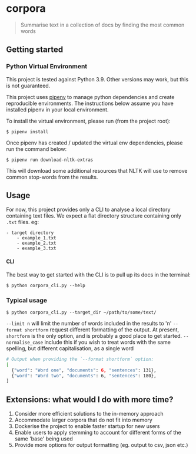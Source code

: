 # corpora

> Summarise text in a collection of docs by finding the most common words

## Getting started

### Python Virtual Environment

This project is tested against Python 3.9. Other versions may work, but this is not guaranteed.

This project uses [pipenv](https://pipenv.pypa.io/en/latest/) to manage python dependencies and create reproducible 
environments. The instructions below assume you have installed pipenv in your local environment.

To install the virtual environment, please run (from the project root):

`$ pipenv install`

Once pipenv has created / updated the virtual env dependencies, please run the command below:

`$ pipenv run download-nltk-extras`

This will download some additional resources that NLTK will use to remove common stop-words from the results.

## Usage

For now, this project provides only a CLI to analyse a local directory containing text files. We expect a flat directory
structure containing only `.txt` files. eg:

```
- target directory
    - example_1.txt
    - example_2.txt
    - example_3.txt
```

#### CLI

The best way to get started with the CLI is to pull up its docs in the terminal:

`$ python corpora_cli.py --help`

### Typical usage

`$ python corpora_cli.py --target_dir ~/path/to/some/text/`

`--limit n` will limit the number of words included in the results to 'n'
`--format shortform` request different formatting of the output. At present, `shortform` is the only option, and is probably a good place to get started.
`--normalise_case` include this if you wish to treat words with the same spelling, but different capitalisation, as a single word

```bash
# Output when providing the `--format shortform` option:
[
  {"word": "Word one", "documents": 6, "sentences": 131},
  {"word": "Word two", "documents": 6, "sentences": 180},
]
```

## Extensions: what would I do with more time?

1. Consider more efficient solutions to the in-memory approach
1. Accommodate larger corpora that do not fit into memory
1. Dockerise the project to enable faster startup for new users
1. Enable users to apply stemming to account for different forms of the same 'base' being used
1. Provide more options for output formatting (eg. output to csv, json etc.)
